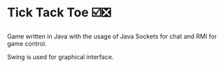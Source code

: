 # Tick Tack Toe ☑️❎


Game written in Java with the usage of Java Sockets for chat and RMI for game control.

Swing is used for graphical interface.
